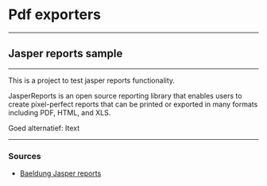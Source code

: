 # Pdf exporters

---

## Jasper reports sample

---
This is a project to test jasper reports functionality. 

JasperReports is an open source reporting library that enables users to create pixel-perfect reports that can be printed 
or exported in many formats including PDF, HTML, and XLS.

Goed alternatief: Itext

---

### Sources
- [Baeldung Jasper reports](https://www.baeldung.com/spring-jasper)

